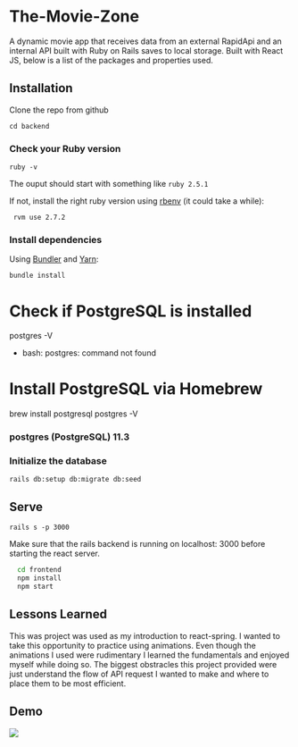 # The-Movie-Zone

A dynamic movie app that receives data from an external RapidApi and an internal API built with Ruby on Rails saves to local storage. Built with React JS, below is a list of the packages and properties used.

## Installation

Clone the repo from github

```shell
cd backend
```

### Check your Ruby version

```shell
ruby -v
```
The ouput should start with something like `ruby 2.5.1`

If not, install the right ruby version using [rbenv](https://github.com/rbenv/rbenv) (it could take a while):

```shell
 rvm use 2.7.2
```

### Install dependencies

Using [Bundler](https://github.com/bundler/bundler) and [Yarn](https://github.com/yarnpkg/yarn):

```shell
bundle install
```

# Check if PostgreSQL is installed

postgres -V

- bash: postgres: command not found

# Install PostgreSQL via Homebrew

brew install postgresql
postgres -V

### postgres (PostgreSQL) 11.3


### Initialize the database

```shell
rails db:setup db:migrate db:seed
```

## Serve

```shell
rails s -p 3000
```

Make sure that the rails backend is running on localhost: 3000 before starting the react server.
```bash
  cd frontend
  npm install
  npm start
```

## Lessons Learned

This was project was used as my introduction to react-spring. I wanted to take this opportunity to practice using animations.
Even though the animations I used were rudimentary I learned the fundamentals and enjoyed myself while doing so. The biggest obstracles this project provided were just understand the flow of API request I wanted to make and where to place them to be most efficient.

## Demo

![](https://media4.giphy.com/media/KgJ3X3qSuMSq9VRw94/giphy.gif?cid=790b7611a3e63c3ca6c2e7e872c9bbc9efcd3e2c79b0fdce&rid=giphy.gif&ct=g)


